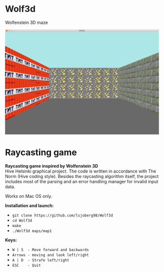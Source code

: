 # Wolf3d
Wolfenstein 3D maze

<img src="Wolf.png" width="830"/> 

# Raycasting game

**Raycasting game inspired by Wolfenstein 3D**\
Hive Helsinki graphical project. The code is written in accordance with The Norm (Hive coding style).
Besides the raycasting algorithm itself, the project includes most of the parsing and an error handling manager for invalid input data.

Works on Mac OS only.

**Installation and launch:**
* `git clone https://github.com/lsjoberg98/Wolf3d`
* `cd Wolf3d`
* `make`
* `./Wolf3d maps/map1`

**Keys:**
* `W | S  - Move forward and backwards`
* `Arrows - moving and look left/right`
* `A | D  - Strafe left/right`
* `ESC    - Quit`
